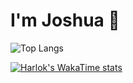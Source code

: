 # I'm Joshua 👋
![Top Langs](https://github-readme-stats.vercel.app/api/top-langs/?username=JoshuaMartine&layout=compact)

[![Harlok's WakaTime stats](https://github-readme-stats.vercel.app/api/wakatime?username=JoshuaMartinezCaba)](https://github.com/JoshuaMartine/github-readme-stats)
